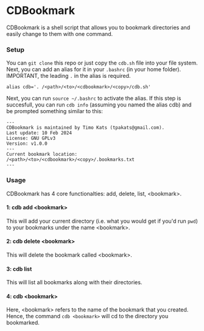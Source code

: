 # CDBookmark

CDBookmark is a shell script that allows you to bookmark directories and easily change to them with one command. 

### Setup

You can `git clone` this repo or just copy the `cdb.sh` file into your file system. Next, you can add an alias for it in your `.bashrc` (in your home folder). IMPORTANT, the leading `.` in the alias is required.

```Shell
alias cdb='. /<path>/<to>/<cdbookmark>/<copy>/cdb.sh'
```

Next, you can run `source ~/.bashrc` to activate the alias. If this step is succesfull, you can run `cdb info` (assuming you named the alias cdb) and be prompted something similar to this:

```
---
CDBookmark is maintained by Timo Kats (tpakats@gmail.com).
Last update: 10 Feb 2024
License: GNU GPLv3
Version: v1.0.0
---
Current bookmark location: /<path>/<to>/<cdbookmark>/<copy>/.bookmarks.txt
---
```

### Usage

CDBookmark has 4 core functionalties: add, delete, list, \<bookmark\>.   

#### 1: cdb add \<bookmark\>
This will add your current directory (i.e. what you would get if you'd run `pwd`) to your bookmarks under the name \<bookmark\>.

#### 2: cdb delete \<bookmark\>
This will delete the bookmark called \<bookmark\>.

#### 3: cdb list
This will list all bookmarks along with their directories.

#### 4: cdb \<bookmark\>
Here, \<bookmark\> refers to the name of the bookmark that you created. Hence, the command `cdb <bookmark>` will cd to the directory you bookmarked.
